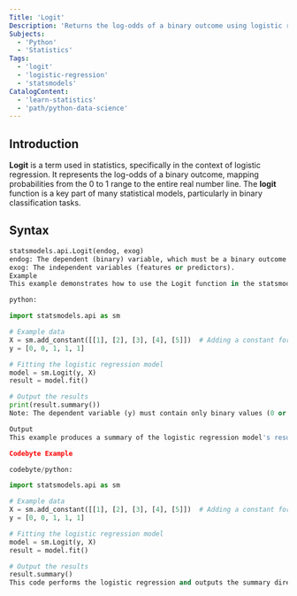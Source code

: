 ```yaml
---
Title: 'Logit'
Description: 'Returns the log-odds of a binary outcome using logistic regression.'
Subjects:
  - 'Python'
  - 'Statistics'
Tags:
  - 'logit'
  - 'logistic-regression'
  - 'statsmodels'
CatalogContent:
  - 'learn-statistics'
  - 'path/python-data-science'
---
```


## Introduction

**Logit** is a term used in statistics, specifically in the context of logistic regression. It represents the log-odds of a binary outcome, mapping probabilities from the 0 to 1 range to the entire real number line. The **logit** function is a key part of many statistical models, particularly in binary classification tasks.

## Syntax

```python
statsmodels.api.Logit(endog, exog)
endog: The dependent (binary) variable, which must be a binary outcome (0 or 1).
exog: The independent variables (features or predictors).
Example
This example demonstrates how to use the Logit function in the statsmodels library to perform logistic regression.

python:

import statsmodels.api as sm

# Example data
X = sm.add_constant([[1], [2], [3], [4], [5]])  # Adding a constant for the intercept
y = [0, 0, 1, 1, 1]

# Fitting the logistic regression model
model = sm.Logit(y, X)
result = model.fit()

# Output the results
print(result.summary())
Note: The dependent variable (y) must contain only binary values (0 or 1) for logistic regression to be valid.

Output
This example produces a summary of the logistic regression model's results, showing coefficients, standard errors, p-values, and other statistics relevant to evaluating the model fit.

Codebyte Example

codebyte/python:

import statsmodels.api as sm

# Example data
X = sm.add_constant([[1], [2], [3], [4], [5]])  # Adding a constant for the intercept
y = [0, 0, 1, 1, 1]

# Fitting the logistic regression model
model = sm.Logit(y, X)
result = model.fit()

# Output the results
result.summary()
This code performs the logistic regression and outputs the summary directly in an interactive code environment.
```
